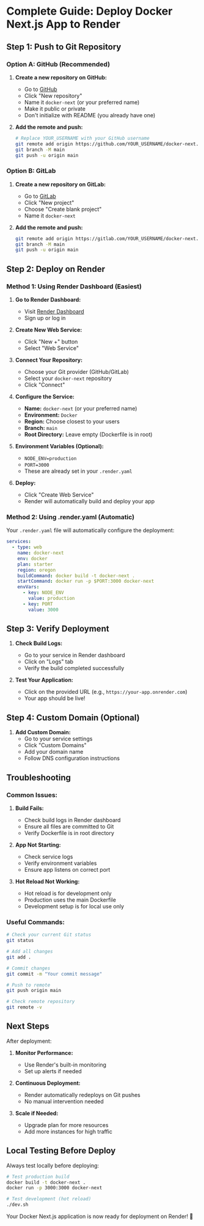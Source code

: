 # Complete Guide: Deploy Docker Next.js App to Render

## Step 1: Push to Git Repository

### Option A: GitHub (Recommended)

1. **Create a new repository on GitHub:**

   - Go to [GitHub](https://github.com)
   - Click "New repository"
   - Name it `docker-next` (or your preferred name)
   - Make it public or private
   - Don't initialize with README (you already have one)

2. **Add the remote and push:**
   ```bash
   # Replace YOUR_USERNAME with your GitHub username
   git remote add origin https://github.com/YOUR_USERNAME/docker-next.git
   git branch -M main
   git push -u origin main
   ```

### Option B: GitLab

1. **Create a new repository on GitLab:**

   - Go to [GitLab](https://gitlab.com)
   - Click "New project"
   - Choose "Create blank project"
   - Name it `docker-next`

2. **Add the remote and push:**
   ```bash
   git remote add origin https://gitlab.com/YOUR_USERNAME/docker-next.git
   git branch -M main
   git push -u origin main
   ```

## Step 2: Deploy on Render

### Method 1: Using Render Dashboard (Easiest)

1. **Go to Render Dashboard:**

   - Visit [Render Dashboard](https://dashboard.render.com/)
   - Sign up or log in

2. **Create New Web Service:**

   - Click "New +" button
   - Select "Web Service"

3. **Connect Your Repository:**

   - Choose your Git provider (GitHub/GitLab)
   - Select your `docker-next` repository
   - Click "Connect"

4. **Configure the Service:**

   - **Name:** `docker-next` (or your preferred name)
   - **Environment:** `Docker`
   - **Region:** Choose closest to your users
   - **Branch:** `main`
   - **Root Directory:** Leave empty (Dockerfile is in root)

5. **Environment Variables (Optional):**

   - `NODE_ENV=production`
   - `PORT=3000`
   - These are already set in your `.render.yaml`

6. **Deploy:**
   - Click "Create Web Service"
   - Render will automatically build and deploy your app

### Method 2: Using .render.yaml (Automatic)

Your `.render.yaml` file will automatically configure the deployment:

```yaml
services:
  - type: web
    name: docker-next
    env: docker
    plan: starter
    region: oregon
    buildCommand: docker build -t docker-next .
    startCommand: docker run -p $PORT:3000 docker-next
    envVars:
      - key: NODE_ENV
        value: production
      - key: PORT
        value: 3000
```

## Step 3: Verify Deployment

1. **Check Build Logs:**

   - Go to your service in Render dashboard
   - Click on "Logs" tab
   - Verify the build completed successfully

2. **Test Your Application:**
   - Click on the provided URL (e.g., `https://your-app.onrender.com`)
   - Your app should be live!

## Step 4: Custom Domain (Optional)

1. **Add Custom Domain:**
   - Go to your service settings
   - Click "Custom Domains"
   - Add your domain name
   - Follow DNS configuration instructions

## Troubleshooting

### Common Issues:

1. **Build Fails:**

   - Check build logs in Render dashboard
   - Ensure all files are committed to Git
   - Verify Dockerfile is in root directory

2. **App Not Starting:**

   - Check service logs
   - Verify environment variables
   - Ensure app listens on correct port

3. **Hot Reload Not Working:**
   - Hot reload is for development only
   - Production uses the main Dockerfile
   - Development setup is for local use only

### Useful Commands:

```bash
# Check your current Git status
git status

# Add all changes
git add .

# Commit changes
git commit -m "Your commit message"

# Push to remote
git push origin main

# Check remote repository
git remote -v
```

## Next Steps

After deployment:

1. **Monitor Performance:**

   - Use Render's built-in monitoring
   - Set up alerts if needed

2. **Continuous Deployment:**

   - Render automatically redeploys on Git pushes
   - No manual intervention needed

3. **Scale if Needed:**
   - Upgrade plan for more resources
   - Add more instances for high traffic

## Local Testing Before Deploy

Always test locally before deploying:

```bash
# Test production build
docker build -t docker-next .
docker run -p 3000:3000 docker-next

# Test development (hot reload)
./dev.sh
```

Your Docker Next.js application is now ready for deployment on Render! 🚀
